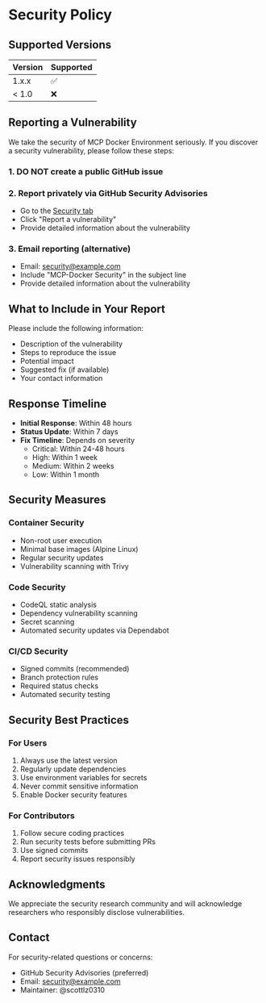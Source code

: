 # Security Policy

## Supported Versions

| Version | Supported          |
| ------- | ------------------ |
| 1.x.x   | :white_check_mark: |
| < 1.0   | :x:                |

## Reporting a Vulnerability

We take the security of MCP Docker Environment seriously. If you discover a security vulnerability, please follow these steps:

### 1. **DO NOT** create a public GitHub issue

### 2. Report privately via GitHub Security Advisories
- Go to the [Security tab](https://github.com/scottlz0310/Mcp-Docker/security/advisories)
- Click "Report a vulnerability"
- Provide detailed information about the vulnerability

### 3. Email reporting (alternative)
- Email: security@example.com
- Include "MCP-Docker Security" in the subject line
- Provide detailed information about the vulnerability

## What to Include in Your Report

Please include the following information:
- Description of the vulnerability
- Steps to reproduce the issue
- Potential impact
- Suggested fix (if available)
- Your contact information

## Response Timeline

- **Initial Response**: Within 48 hours
- **Status Update**: Within 7 days
- **Fix Timeline**: Depends on severity
  - Critical: Within 24-48 hours
  - High: Within 1 week
  - Medium: Within 2 weeks
  - Low: Within 1 month

## Security Measures

### Container Security
- Non-root user execution
- Minimal base images (Alpine Linux)
- Regular security updates
- Vulnerability scanning with Trivy

### Code Security
- CodeQL static analysis
- Dependency vulnerability scanning
- Secret scanning
- Automated security updates via Dependabot

### CI/CD Security
- Signed commits (recommended)
- Branch protection rules
- Required status checks
- Automated security testing

## Security Best Practices

### For Users
1. Always use the latest version
2. Regularly update dependencies
3. Use environment variables for secrets
4. Never commit sensitive information
5. Enable Docker security features

### For Contributors
1. Follow secure coding practices
2. Run security tests before submitting PRs
3. Use signed commits
4. Report security issues responsibly

## Acknowledgments

We appreciate the security research community and will acknowledge researchers who responsibly disclose vulnerabilities.

## Contact

For security-related questions or concerns:
- GitHub Security Advisories (preferred)
- Email: security@example.com
- Maintainer: @scottlz0310
